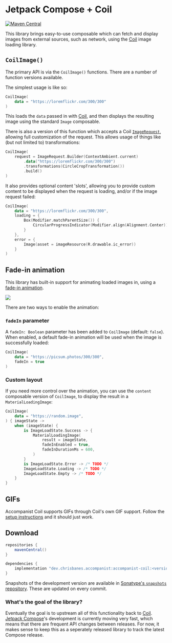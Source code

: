 # Jetpack Compose + Coil

[![Maven Central](https://maven-badges.herokuapp.com/maven-central/dev.chrisbanes.accompanist/accompanist-coil/badge.svg)](https://search.maven.org/search?q=g:dev.chrisbanes.accompanist)

This library brings easy-to-use composable which can fetch and display images from external sources, such as network, using the [Coil][coil] image loading library.


## `CoilImage()`

The primary API is via the `CoilImage()` functions. There are a number of function versions available.

The simplest usage is like so:

```kotlin 
CoilImage(
    data = "https://loremflickr.com/300/300"
)
```

This loads the `data` passed in with [Coil][coil], and then displays the resulting image using the standard `Image` composable.

There is also a version of this function which accepts a Coil [`ImageRequest`](https://coil-kt.github.io/coil/image_requests/), allowing full customization of the request. This allows usage of things like (but not limited to) transformations:

```kotlin
CoilImage(
    request = ImageRequest.Builder(ContextAmbient.current)
        .data("https://loremflickr.com/300/300")
        .transformations(CircleCropTransformation())
        .build()
)
```

It also provides optional content 'slots', allowing you to provide custom content to be displayed when the request is loading, and/or if the image request failed:

``` kotlin
CoilImage(
    data = "https://loremflickr.com/300/300",
    loading = {
        Box(Modifier.matchParentSize()) {
            CircularProgressIndicator(Modifier.align(Alignment.Center))
        }
    },
    error = {
        Image(asset = imageResource(R.drawable.ic_error))
    }
)
```

## Fade-in animation

This library has built-in support for animating loaded images in, using a [fade-in animation](https://material.io/archive/guidelines/patterns/loading-images.html).

![](./images/crossfade.gif)

There are two ways to enable the animation:

### `fadeIn` parameter

A `fadeIn: Boolean` parameter has been added to `CoilImage` (default: `false`). When enabled, a default fade-in animation will be used when the image is successfully loaded:

``` kotlin
CoilImage(
    data = "https://picsum.photos/300/300",
    fadeIn = true
)
```

### Custom layout

If you need more control over the animation, you can use the `content` composable version of `CoilImage`, to display the result in a `MaterialLoadingImage`:

``` kotlin
CoilImage(
    data = "https://random.image",
) { imageState ->
    when (imageState) {
        is ImageLoadState.Success -> {
            MaterialLoadingImage(
                result = imageState,
                fadeInEnabled = true,
                fadeInDurationMs = 600,
            )
        }
        is ImageLoadState.Error -> /* TODO */
        ImageLoadState.Loading -> /* TODO */
        ImageLoadState.Empty -> /* TODO */
    }
}
```

## GIFs

Accompanist Coil supports GIFs through Coil's own GIF support. Follow the [setup instructions](https://coil-kt.github.io/coil/gifs/) and it should just work.

## Download

```groovy
repositories {
    mavenCentral()
}

dependencies {
    implementation "dev.chrisbanes.accompanist:accompanist-coil:<version>"
}
```

Snapshots of the development version are available in [Sonatype's `snapshots` repository][snap]. These are updated on every commit.

### What's the goal of the library?

Eventually the goal is to upstream all of this functionality back to [Coil][coil]. [Jetpack Compose][compose]'s development is currently moving very fast, which means that there are frequent API changes between releases. For now, it makes sense to keep this as a seperately released library to track the latest Compose release.

[compose]: https://developer.android.com/jetpack/compose
[snap]: https://oss.sonatype.org/content/repositories/snapshots/dev/chrisbanes/accompanist/accompanist-coil/
[coil]: https://github.com/coil-kt/coil
